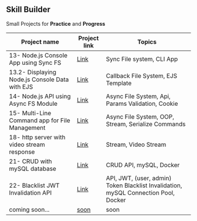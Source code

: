 ## **Skill Builder**

Small Projects for **Practice** and **Progress**

| Project name                                      | Project link                                                                                                                                                               | Topics                                                                              |
| ------------------------------------------------- | -------------------------------------------------------------------------------------------------------------------------------------------------------------------------- | ----------------------------------------------------------------------------------- |
| 13- Node.js Console App using Sync FS          | [Link](https://github.com/mAbdullah821/small-projects-to-understand-nodeJS/tree/testReorder/13-%20%5BProject%5D%20Node.js%20Console%20App%20using%20Sync%20FS)          | Sync File system, CLI App                                                           |
| 13.2- Displaying Node.js Console Data with EJS | [Link](https://github.com/mAbdullah821/small-projects-to-understand-nodeJS/tree/testReorder/13.2-%20%5BProject%5D%20Displaying%20Node.js%20Console%20Data%20with%20EJS) | Callback File System, EJS Template                                                  |
| 14- Node.js API using Async FS Module          | [Link](https://github.com/mAbdullah821/small-projects-to-understand-nodeJS/tree/testReorder/14-%20%5BProject%5D%20Node.js%20API%20using%20Async%20FS%20Module)          | Async File System, Api, Params Validation, Cookie                                   |
| 15- Multi-Line Command app for File Management | [Link](https://github.com/mAbdullah821/small-projects-to-understand-nodeJS/tree/testReorder/15-%20%5BProject%5D%20Multi-Line%20Command%20app%20for%20File%20Management) | Async File System, OOP, Stream, Serialize Commands                                  |
| 18- http server with video stream response     | [Link](https://github.com/mAbdullah821/small-projects-to-understand-nodeJS/tree/testReorder/18-%20%5BProject%5D%20http%20server%20with%20video%20stream%20response)     | Stream, Video Stream                                                                |
| 21- CRUD with mySQL database                   | [Link](https://github.com/mAbdullah821/small-projects-to-understand-nodeJS/tree/testReorder/21-%20%5BProject%5D%20CRUD%20with%20mySQL%20database)                       | CRUD API, mySQL, Docker                                                             |
| 22- Blacklist JWT Invalidation API             | [Link](https://github.com/mAbdullah821/small-projects-to-understand-nodeJS/tree/testReorder/22-%20%5BProject%5D%20Blacklist%20JWT%20Invalidation%20API)                 | API, JWT, (user, admin) Token Blacklist Invalidation, mySQL Connection Pool, Docker |
| coming soon...                                    | [soon]()                                                                                                                                                                   | soon                                                                                |

